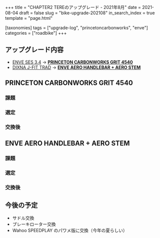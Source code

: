 +++
title = "CHAPTER2 TEREのアップグレード - 2021年8月"
date = 2021-08-04
draft = false
slug = "bike-upgrade-202108"
in_search_index = true
template = "page.html"

[taxonomies]
tags = ["upgrade-log", "princetoncarbonworks", "enve"]
categories = ["roadbike"]
+++

## アップグレード内容

- [ENVE SES 3.4](https://www.enve.com/product/ses-3-4/) → **[PRINCETON CARBONWORKS GRIT 4540](https://www.enve.com/product/ses-3-4/)**
- [DIXNA J-FIT TRAD](https://tsss.co.jp/web/sss_Vol28/) → **[ENVE AERO HANDLEBAR + AERO STEM](https://www.enve.com/product/aero-handlebar/)**

<!-- more -->

## PRINCETON CARBONWORKS GRIT 4540

### 課題

### 選定

### 交換後

## ENVE AERO HANDLEBAR + AERO STEM

### 課題

### 選定

### 交換後

## 今後の予定

- サドル交換
- ブレーキローター交換
- Wahoo SPEEDPLAY のパワメ版に交換（今年の夏らしい）

